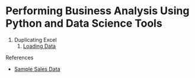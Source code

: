 # Performing Business Analysis Using Python and Data Science Tools

1. Duplicating Excel
    1. [Loading Data](https://github.com/SuiteOperations/Business-Analysis/blob/master/01%20Loading%20Data%20For%20Analysis.ipynb)

References
* [Sample Sales Data](https://www.kaggle.com/kyanyoga/sample-sales-data/version/1#sales_data_sample.csv)

